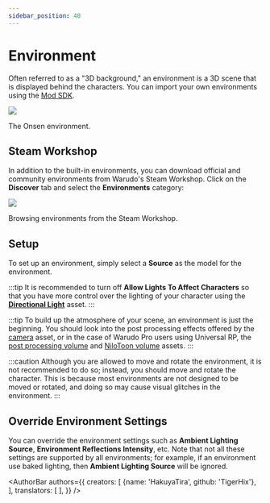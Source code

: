 ```yaml
---
sidebar_position: 40
---
```


# Environment

Often referred to as a "3D background," an environment is a 3D scene that is displayed behind the characters. You can import your own environments using the [Mod SDK](../modding/mod-sdk.md).

![](/doc-img/zh-environment-1.webp)
<p class="img-desc">The Onsen environment.</p>

## Steam Workshop

In addition to the built-in environments, you can download official and community environments from Warudo's Steam Workshop. Click on the **Discover** tab and select the **Environments** category:

![](/doc-img/en-environment-1.png)
<p class="img-desc">Browsing environments from the Steam Workshop.</p>

## Setup

To set up an environment, simply select a **Source** as the model for the environment.

:::tip
It is recommended to turn off **Allow Lights To Affect Characters** so that you have more control over the lighting of your character using the [**Directional Light**](light) asset.
:::

:::tip
To build up the atmosphere of your scene, an environment is just the beginning. You should look into the post processing effects offered by the [camera](camera) asset, or in the case of Warudo Pro users using Universal RP, the [post processing volume](ppv) and [NiloToon volume](nilotoon-volume) assets. 
:::

:::caution
Although you are allowed to move and rotate the environment, it is not recommended to do so; instead, you should move and rotate the character. This is because most environments are not designed to be moved or rotated, and doing so may cause visual glitches in the environment.
:::

## Override Environment Settings

You can override the environment settings such as **Ambient Lighting Source**, **Environment Reflections Intensity**, etc. Note that not all these settings are supported by all environments; for example, if an environment use baked lighting, then **Ambient Lighting Source** will be ignored.

<AuthorBar authors={{
  creators: [
    {name: 'HakuyaTira', github: 'TigerHix'},
  ],
  translators: [
  ],
}} />
